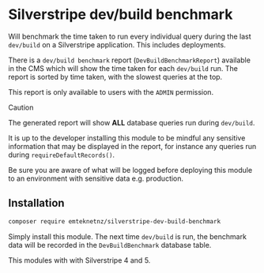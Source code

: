 # Silverstripe dev/build benchmark

Will benchmark the time taken to run every individual query during the last `dev/build` on a Silverstripe application. This includes deployments.

There is a `dev/build benchmark` report (`DevBuildBenchmarkReport`) available in the CMS which will show the time taken for each `dev/build` run. The report is sorted by time taken, with the slowest queries at the top.

This report is only available to users with the `ADMIN` permission.

> [!CAUTION]
> The generated report will show **ALL** database queries run during `dev/build`.
>
> It is up to the developer installing this module to be mindful any sensitive information that may be displayed in the report, for instance any queries run during `requireDefaultRecords()`.
>
> Be sure you are aware of what will be logged before deploying this module to an environment with sensitive data e.g. production.

## Installation

```bash
composer require emteknetnz/silverstripe-dev-build-benchmark
```

Simply install this module. The next time `dev/build` is run, the benchmark data will be recorded in the `DevBuildBenchmark` database table.

This modules with with Silverstripe 4 and 5.
